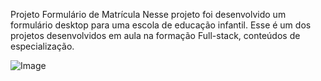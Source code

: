 Projeto Formulário de Matrícula
Nesse projeto foi desenvolvido um formulário desktop para uma escola de educação infantil. 
Esse é um dos projetos desenvolvidos em aula na formação Full-stack, conteúdos de especialização.

![Image](https://github.com/user-attachments/assets/bc4428aa-c5a6-4e07-b01b-c6b9700bb80f)
